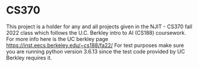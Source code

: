 # CS370

This project is a holder for any and all projects given in the NJIT - CS370 fall 2022 class which follows the U.C. Berkley intro to AI (CS188) coursework. For more info here is the UC berkley page https://inst.eecs.berkeley.edu/~cs188/fa22/
For test purposes make sure you are running python version 3.6.13 since the test code provided by UC Berkley requires it.
